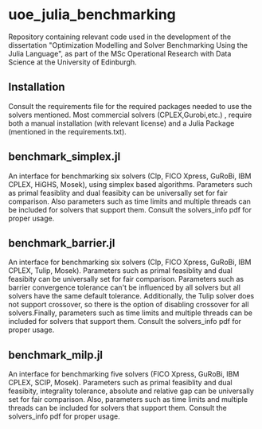 # uoe_julia_benchmarking
Repository containing relevant code used in the development of the dissertation "Optimization Modelling and Solver Benchmarking Using the Julia Language", as part of the MSc Operational Research with Data Science at the University of Edinburgh.

## Installation 
Consult the requirements file for the required packages needed to use the solvers mentioned. Most commercial solvers (CPLEX,Gurobi,etc.) , require both a manual installation (with relevant license) and a Julia Package (mentioned in the requirements.txt).

## benchmark_simplex.jl
An interface for benchmarking six solvers (Clp, FICO Xpress, GuRoBi, IBM CPLEX, HiGHS, Mosek), using simplex based algorithms. Parameters such as primal feasiblity and dual feasibity can be universally set for fair comparison. Also parameters such as time limits and multiple threads can be included for solvers that support them. Consult the solvers_info pdf for proper usage.

## benchmark_barrier.jl
An interface for benchmarking six solvers (Clp, FICO Xpress, GuRoBi, IBM CPLEX, Tulip, Mosek). Parameters such as primal feasiblity and dual feasibity can be universally set for fair comparison. Parameters such as barrier convergence tolerance can't be influenced by all solvers but all solvers have the same default tolerance. Additionally, the Tulip solver does not support crossover, so there is the option of disabling crossover for all solvers.Finally, parameters such as time limits and multiple threads can be included for solvers that support them. Consult the solvers_info pdf for proper usage.

## benchmark_milp.jl
An interface for benchmarking five solvers (FICO Xpress, GuRoBi, IBM CPLEX, SCIP, Mosek). Parameters such as primal feasiblity and dual feasibity, integrality tolerance, absolute and relative gap can be universally set for fair comparison. Also, parameters such as time limits and multiple threads can be included for solvers that support them. Consult the solvers_info pdf for proper usage.
